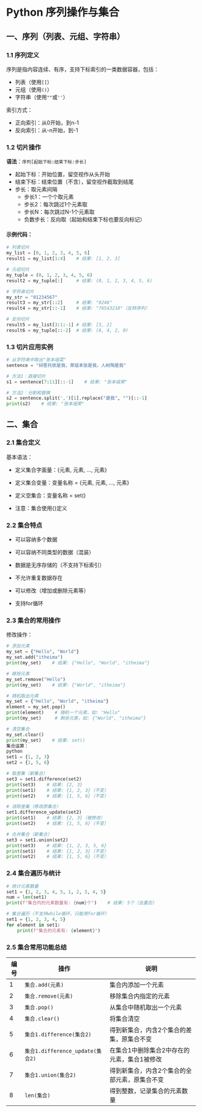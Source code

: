 # Python 序列操作与集合

## 一、序列（列表、元组、字符串）

### 1.1 序列定义
序列是指内容连续、有序，支持下标索引的一类数据容器，包括：
- 列表（使用`[]`）
- 元组（使用`()`）
- 字符串（使用`""`或`''`）

索引方式：
- 正向索引：从0开始，到n-1
- 反向索引：从-n开始，到-1

### 1.2 切片操作
**语法**：`序列[起始下标:结束下标:步长]`

- 起始下标：开始位置，留空视作从头开始
- 结束下标：结束位置（不含），留空视作截取到结尾
- 步长：取元素间隔
  - 步长1：一个个取元素
  - 步长2：每次跳过1个元素取
  - 步长N：每次跳过N-1个元素取
  - 负数步长：反向取（起始和结束下标也要反向标记）

#### 示例代码：
```python
# 列表切片
my_list = [0, 1, 2, 3, 4, 5, 6]
result1 = my_list[1:4]    # 结果: [1, 2, 3]

# 元组切片
my_tuple = (0, 1, 2, 3, 4, 5, 6)
result2 = my_tuple[:]     # 结果: (0, 1, 2, 3, 4, 5, 6)

# 字符串切片
my_str = "01234567"
result3 = my_str[::2]     # 结果: "0246"
result4 = my_str[::-1]    # 结果: "76543210"（反转序列）

# 反向切片
result5 = my_list[3:1:-1] # 结果: [3, 2]
result6 = my_tuple[::-2]  # 结果: (6, 4, 2, 0)
```
### 1.3 切片应用实例
```python
# 从字符串中取出"张本瑶菜"
sentence = "辩答托依是我，荣瑶本张是我，人树陶是我"

# 方法1：直接切片
s1 = sentence[7:11][::-1]    # 结果: "张本瑶荣"

# 方法2：分割和替换
s2 = sentence.split(',')[1].replace("是我", "")[::-1]
print(s2)    # 结果: "张本瑶荣"
```
## 二、集合
### 2.1 集合定义
基本语法：

- 定义集合字面量：{元素, 元素, ..., 元素}

- 定义集合变量：变量名称 = {元素, 元素, ..., 元素}

- 定义空集合：变量名称 = set()

- 注意：集合使用{}定义

### 2.2 集合特点
- 可以容纳多个数据

- 可以容纳不同类型的数据（混装）

- 数据是无序存储的（不支持下标索引）

- 不允许重复数据存在

- 可以修改（增加或删除元素等）

- 支持for循环

### 2.3 集合的常用操作
修改操作：
``` python
# 添加元素
my_set = {"Hello", "World"}
my_set.add("itheima")
print(my_set)    # 结果: {"Hello", "World", "itheima"}

# 移除元素
my_set.remove("Hello")
print(my_set)    # 结果: {"World", "itheima"}

# 随机取出元素
my_set = {"Hello", "World", "itheima"}
element = my_set.pop()
print(element)    # 随机一个元素，如: "Hello"
print(my_set)     # 剩余元素，如: {"World", "itheima"}

# 清空集合
my_set.clear()
print(my_set)    # 结果: set()
集合运算：
python
set1 = {1, 2, 3}
set2 = {1, 5, 6}

# 取差集（新集合）
set3 = set1.difference(set2)
print(set3)    # 结果: {2, 3}
print(set1)    # 结果: {1, 2, 3}（不变）
print(set2)    # 结果: {1, 5, 6}（不变）

# 消除差集（修改原集合）
set1.difference_update(set2)
print(set1)    # 结果: {2, 3}（被修改）
print(set2)    # 结果: {1, 5, 6}（不变）

# 合并集合（新集合）
set3 = set1.union(set2)
print(set3)    # 结果: {1, 2, 3, 5, 6}
print(set1)    # 结果: {1, 2, 3}（不变）
print(set2)    # 结果: {1, 5, 6}（不变）
```
### 2.4 集合遍历与统计
```python
# 统计元素数量
set1 = {1, 2, 3, 4, 5, 1, 2, 3, 4, 5}
num = len(set1)
print(f"集合内的元素数量有: {num}个")    # 结果: 5个（去重后）

# 集合遍历（不支持while循环，只能用for循环）
set1 = {1, 2, 3, 4, 5}
for element in set1:
    print(f"集合的元素有: {element}")
```
### 2.5 集合常用功能总结
| 编号 | 操作                          | 说明                                                                 |
|------|-------------------------------|----------------------------------------------------------------------|
| 1    | `集合.add(元素)`              | 集合内添加一个元素                                                     |
| 2    | `集合.remove(元素)`           | 移除集合内指定的元素                                                   |
| 3    | `集合.pop()`                  | 从集合中随机取出一个元素                                               |
| 4    | `集合.clear()`                | 将集合清空                                                           |
| 5    | `集合1.difference(集合2)`     | 得到新集合，内含2个集合的差集，原集合不变                              |
| 6    | `集合1.difference_update(集合2)` | 在集合1中删除集合2中存在的元素，集合1被修改                            |
| 7    | `集合1.union(集合2)`          | 得到新集合，内含2个集合的全部元素，原集合不变                          |
| 8    | `len(集合)`                   | 得到整数，记录集合的元素数量                                           |